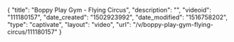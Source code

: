 {
    "title": "Boppy Play Gym - Flying Circus",
    "description": "",
    "videoid": "111180157",
    "date_created": "1502923992",
    "date_modified": "1516758202",
    "type": "captivate",
    "layout": "video",
    "url": "\/v\/boppy-play-gym-flying-circus\/111180157"
}